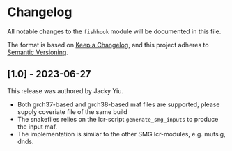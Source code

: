 # Changelog

All notable changes to the `fishhook` module will be documented in this file.

The format is based on [Keep a Changelog](https://keepachangelog.com/en/1.0.0/),
and this project adheres to [Semantic Versioning](https://semver.org/spec/v2.0.0.html).

## [1.0] - 2023-06-27

This release was authored by Jacky Yiu.

- Both grch37-based and grch38-based maf files are supported, please supply coveriate file of the same build
- The snakefiles relies on the lcr-script `generate_smg_inputs` to produce the input maf.
- The implementation is similar to the other SMG lcr-modules, e.g. mutsig, dnds.
